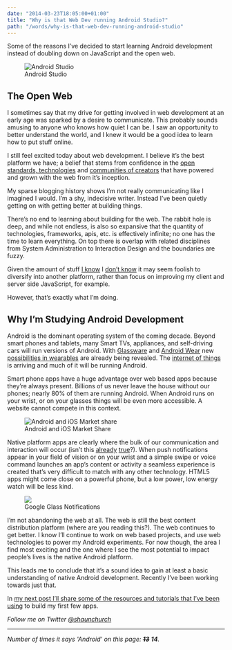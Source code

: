 ```yaml
---
date: "2014-03-23T18:05:00+01:00"
title: "Why is that Web Dev running Android Studio?"
path: "/words/why-is-that-web-dev-running-android-studio"
---
```


<p class="attention-grabber">Some of the reasons I’ve decided to start learning Android development instead of doubling down on JavaScript and the open web.</p>

<figure>
	<img src="/static/images/why-is-that-webdev/androidstudio.jpg" alt="Android Studio" />
	<figcaption>Android Studio</figcaption>
</figure>

## The Open Web

I sometimes say that my drive for getting involved in web development at an early age was sparked by a desire to communicate. This probably sounds amusing to anyone who knows how quiet I can be. I saw an opportunity to better understand the world, and I knew it would be a good idea to learn how to put stuff online.

I still feel excited today about web development. I believe it’s the best platform we have; a belief that stems from confidence in the [open standards, technologies](http://www.webplatform.org/) and [communities of creators](http://github.com) that have powered and grown with the web from it’s inception.

My sparse blogging history shows I’m not really communicating like I imagined I would. I’m a shy, indecisive writer. Instead I’ve been quietly getting on with getting better at building things.

There’s no end to learning about building for the web. The rabbit hole is deep, and while not endless, is also so expansive that the quantity of technologies, frameworks, apis, etc. is effectively infinite; no one has the time to learn everything. On top there is overlap with related disciplines from System Administration to Interaction Design and the boundaries are fuzzy.

Given the amount of stuff [I know](http://www.slate.com/articles/news_and_politics/low_concept/2003/04/the_poetry_of_dh_rumsfeld.html) I [don’t know](http://jangosteve.com/post/380926251/no-one-knows-what-theyre-doing) it may seem foolish to diversify into another platform, rather than focus on improving my client and server side JavaScript, for example.

However, that’s exactly what I’m doing.

## Why I’m Studying Android Development

Android is the dominant operating system of the coming decade. Beyond smart phones and tablets, many Smart TVs, appliances, and self-driving cars will run versions of Android. With [Glassware](https://developers.google.com/glass/) and [Android Wear](http://www.android.com/wear/) new [possibilities in wearables](http://moto360.motorola.com/) are already being revealed. The [internet of things](http://en.wikipedia.org/wiki/Internet_of_Things) is arriving and much of it will be running Android.

Smart phone apps have a huge advantage over web based apps because they’re always present. Billions of us never leave the house without our phones; nearly 80% of them are running Android. When Android runs on your wrist, or on your glasses things will be even more accessible. A website cannot compete in this context.

<figure>
	<img src="/static/images/why-is-that-webdev/Android_iOS_MS.png" alt="Android and iOS Market share" />
	<figcaption>Android and iOS Market Share</figcaption>
</figure>

Native platform apps are clearly where the bulk of our communication and interaction will occur (isn’t this [already](http://www.whatsapp.com) [true](http://www.facebook.com)?). When push notifications appear in your field of vision or on your wrist and a simple swipe or voice command launches an app’s content or activity a seamless experience is created that’s very difficult to match with any other technology. HTML5 apps might come close on a powerful phone, but a low power, low energy watch will be less kind.

<figure>
	<img src="/static/images/why-is-that-webdev/glass_notifications.jpg" />
	<figcaption>Google Glass Notifications</figcaption>
</figure>

I’m not abandoning the web at all. The web is still the best content distribution platform (where are you reading this?). The web continues to get better. I know I’ll continue to work on web based projects, and use web technologies to power my Android experiments. For now though, the area I find most exciting and the one where I see the most potential to impact people’s lives is the native Android platform.

This leads me to conclude that it’s a sound idea to gain at least a basic understanding of native Android development. Recently I’ve been working towards just that.

In [my next post I’ll share some of the resources and tutorials that I’ve been using](https://www.shaunchurch.com/resources-for-android-development/) to build my first few apps.

_Follow me on Twitter [@shaunchurch](http://twitter.com)_

---

_Number of times it says 'Android' on this page: ~~**13**~~ **14**._
